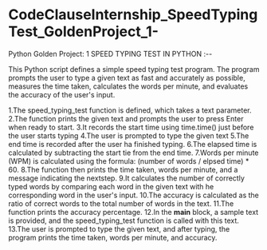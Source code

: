 # CodeClauseInternship_SpeedTypingTest_GoldenProject_1-

Python Golden Project: 1 SPEED TYPING TEST IN PYTHON :--

This Python script defines a simple speed typing test program. The program prompts the user to type a given text as fast and accurately as possible, measures the time taken, calculates the words per minute, and evaluates the accuracy of the user's input.

1.The speed_typing_test function is defined, which takes a text parameter.
2.The function prints the given text and prompts the user to press Enter when ready to start.
3.It records the start time using time.time() just before the user starts typing
4.The user is prompted to type the given text
5.The end time is recorded after the user ha finished typing.
6.The elapsed time is calculated by subtracting the start tie from the end time.
7.Words per minute (WPM) is calculated using the formula: (number of words / elpsed time) * 60.
8.The function then prints the time taken, words per minute, and a message indicating the nextstep.
9.It calculates the number of correctly typed words by comparing each word in the given text with he corresponding word in the user's input.
10.The accuracy is calculated as the ratio of correct words to the total number of words in the text.
11.The function prints the accuracy percentage.
12.In the __main__ block, a sample text is provided, and the speed_typing_test function is called with this text.
13.The user is prompted to type the given text, and after typing, the program prints the time taken, words per minute, and accuracy.

